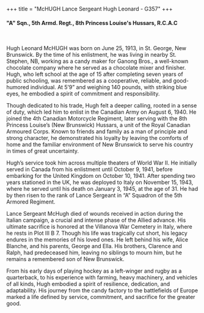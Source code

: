 +++
title = "McHUGH Lance Sergeant Hugh Leonard - G357"
+++

#### "A" Sqn., 5th Armd. Regt., 8th Princess Louise's Hussars, R.C.A.C
<br>


Hugh Leonard McHUGH was born on June 25, 1913, in St. George, New Brunswick. By the time of his enlistment, he was living in nearby St. Stephen, NB, working as a candy maker for Ganong Bros., a well-known chocolate company where he served as a chocolate mixer and finisher. Hugh, who left school at the age of 15 after completing seven years of public schooling, was remembered as a cooperative, reliable, and good-humored individual. At 5’9” and weighing 140 pounds, with striking blue eyes, he embodied a spirit of commitment and responsibility.

Though dedicated to his trade, Hugh felt a deeper calling, rooted in a sense of duty, which led him to enlist in the Canadian Army on August 6, 1940. 
He joined the 4th Canadian Motorcycle Regiment, later serving with the 8th Princess Louise’s (New Brunswick) Hussars, a unit of the Royal Canadian Armoured Corps. Known to friends and family as a man of principle and strong character, he demonstrated his loyalty by leaving the comforts of home and the familiar environment of New Brunswick to serve his country in times of great uncertainty.

Hugh’s service took him across multiple theaters of World War II. He initially served in Canada from his enlistment until October 9, 1941, before embarking for the United Kingdom on October 10, 1941. After spending two years stationed in the UK, he was deployed to Italy on November 15, 1943, where he served until his death on January 3, 1945, at the age of 31. He had by then risen to the rank of Lance Sergeant in “A” Squadron of the 5th Armored Regiment.

Lance Sergeant McHugh died of wounds received in action during the Italian campaign, a crucial and intense phase of the Allied advance. 
His ultimate sacrifice is honored at the Villanova War Cemetery in Italy, where he rests in Plot III B 7. 
Though his life was tragically cut short, his legacy endures in the memories of his loved ones. He left behind his wife, Alice Blanche, and his parents, George and Ella. His brothers, Clarence and Ralph, had predeceased him, leaving no siblings to mourn him, but he remains a remembered son of New Brunswick.

From his early days of playing hockey as a left-winger and rugby as a quarterback, to his experience with farming, heavy machinery, and vehicles of all kinds, Hugh embodied a spirit of resilience, dedication, and adaptability. His journey from the candy factory to the battlefields of Europe marked a life defined by service, commitment, and sacrifice for the greater good.
